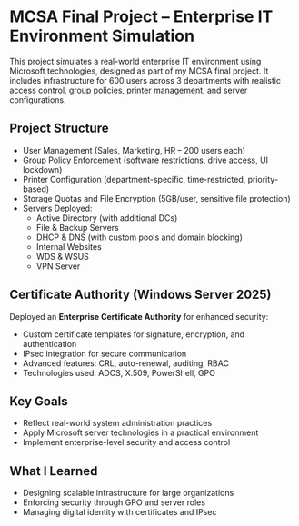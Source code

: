 # MCSA Final Project – Enterprise IT Environment Simulation

This project simulates a real-world enterprise IT environment using Microsoft technologies, designed as part of my MCSA final project. It includes infrastructure for 600 users across 3 departments with realistic access control, group policies, printer management, and server configurations.

## Project Structure

- User Management (Sales, Marketing, HR – 200 users each)
- Group Policy Enforcement (software restrictions, drive access, UI lockdown)
- Printer Configuration (department-specific, time-restricted, priority-based)
- Storage Quotas and File Encryption (5GB/user, sensitive file protection)
- Servers Deployed:
  - Active Directory (with additional DCs)
  - File & Backup Servers
  - DHCP & DNS (with custom pools and domain blocking)
  - Internal Websites
  - WDS & WSUS
  - VPN Server

## Certificate Authority (Windows Server 2025)

Deployed an **Enterprise Certificate Authority** for enhanced security:
- Custom certificate templates for signature, encryption, and authentication
- IPsec integration for secure communication
- Advanced features: CRL, auto-renewal, auditing, RBAC
- Technologies used: ADCS, X.509, PowerShell, GPO

## Key Goals

- Reflect real-world system administration practices
- Apply Microsoft server technologies in a practical environment
- Implement enterprise-level security and access control

## What I Learned

- Designing scalable infrastructure for large organizations
- Enforcing security through GPO and server roles
- Managing digital identity with certificates and IPsec


